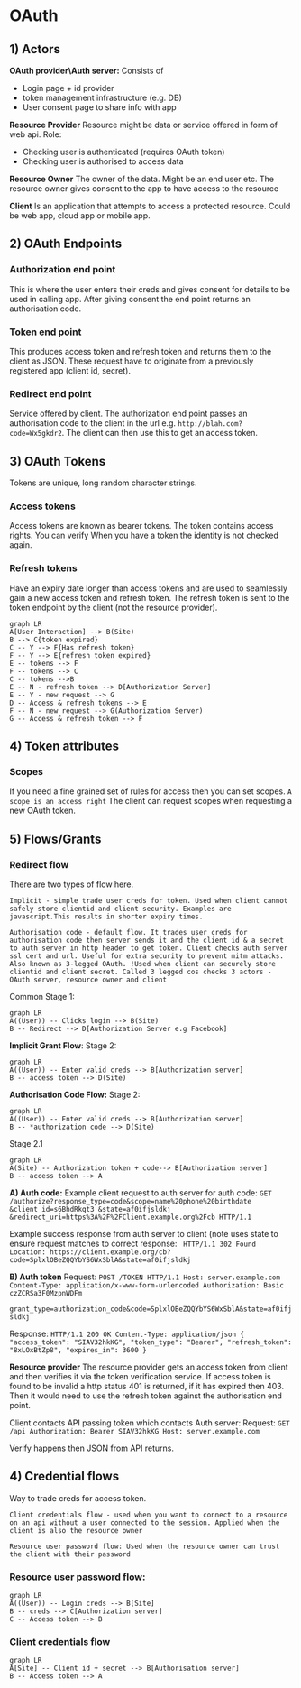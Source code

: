 # OAuth

## 1) Actors
**OAuth provider\Auth server:**
Consists of 
 - Login page + id provider
 - token management infrastructure (e.g. DB)
 - User consent page to share info with app

**Resource Provider**
Resource might be data or service offered in form of web api. 
Role:
 - Checking user is authenticated (requires OAuth token)
 - Checking user is authorised to access data
 
 **Resource Owner**
 The owner of the data. Might be an end user etc. The resource owner gives consent to the app to have access to the resource


**Client**
Is an application that attempts to access a protected resource. Could be web app, cloud app or mobile app.

## 2) OAuth Endpoints

### Authorization end point
This is where the user enters their creds and gives consent for details to be used in calling app. After giving consent the end point returns an authorisation code.

### Token end point
This produces access token and refresh token and returns them to the client as JSON. These request have to originate from a previously registered app (client id, secret).

### Redirect end point
Service offered by client. The authorization end point passes an authorisation code to the client in the url e.g. `http://blah.com?code=Wx5gkdr2`.
 The client can then use this to get an access token.

## 3) OAuth Tokens
Tokens are unique, long random character strings.

### Access tokens
Access tokens are known as bearer tokens. The token contains access rights. You can verify  When you have a token the identity is not checked again.

### Refresh tokens
Have an expiry date longer than access tokens and are used to seamlessly gain a new access token and refresh token. The refresh token is sent to the token endpoint by the client (not the resource provider).

```mermaid
graph LR
A[User Interaction] --> B(Site)
B --> C{token expired}
C -- Y --> F{Has refresh token}
F -- Y --> E{refresh token expired}
E -- tokens --> F
F -- tokens --> C
C -- tokens -->B
E -- N - refresh token --> D[Authorization Server]
E -- Y - new request --> G
D -- Access & refresh tokens --> E
F -- N - new request --> G(Authorization Server)
G -- Access & refresh token --> F

```

## 4) Token attributes
### Scopes
If you need a fine grained set of rules for access then you can set scopes. 
`A scope is an access right`
The client can request scopes when requesting a new OAuth token.


## 5) Flows/Grants

### Redirect flow
There are two types of flow here. 

`Implicit - simple trade user creds for token. Used when client cannot safely store clientid and client security. Examples are javascript.This results in shorter expiry times.`

`Authorisation code - default flow. It trades user creds for authorisation code then server sends it and the client id & a secret to auth server in http header to get token. Client checks auth server ssl cert and url. Useful for extra security to prevent mitm attacks. Also known as 3-legged OAuth. !Used when client can securely store clientid and client secret. Called 3 legged cos checks 3 actors - OAuth server, resource owner and client`

Common Stage 1:
```mermaid
graph LR
A((User)) -- Clicks login --> B(Site)
B -- Redirect --> D[Authorization Server e.g Facebook]
```
**Implicit Grant Flow**:
Stage 2:
```mermaid
graph LR
A((User)) -- Enter valid creds --> B[Authorization server]
B -- access token --> D(Site)

```

**Authorisation Code Flow:**
Stage 2:
```mermaid
graph LR
A((User)) -- Enter valid creds --> B[Authorization server]
B -- *authorization code --> D(Site)

```
Stage 2.1
```mermaid
graph LR
A(Site) -- Authorization token + code--> B[Authorization server]
B -- access token --> A

```
**A) Auth code:**
Example client request to auth server for auth code:
`GET /authorize?response_type=code&scope=name%20phone%20birthdate &client_id=s6BhdRkqt3
&state=af0ifjsldkj
&redirect_uri=https%3A%2F%2FClient.example.org%2Fcb HTTP/1.1`

Example success response from auth server to client (note uses state to ensure request matches to correct response:
`
HTTP/1.1 302 Found
Location: https://client.example.org/cb?code=SplxlOBeZQQYbYS6WxSblA&state=af0ifjsldkj`

**B) Auth token**
Request:
`POST /TOKEN HTTP/1.1
  Host: server.example.com
  Content-Type: application/x-www-form-urlencoded
  Authorization: Basic czZCRSa3F0MzpnWDFm
` 

`grant_type=authorization_code&code=SplxlOBeZQQYbYS6WxSblA&state=af0ifjsldkj`

Response:
`HTTP/1.1 200 OK
   Content-Type: application/json
   {
     "access_token": "SIAV32hkKG",
     "token_type": "Bearer",
     "refresh_token": "8xLOxBtZp8",
     "expires_in": 3600
   }
`

**Resource provider**
The resource provider gets an access token from client and then verifies it via the token verification service. If access token is found to be invalid a http status 401 is returned, if it has expired then 403. Then it would need to use the refresh token against the authorisation end point. 

Client contacts API passing token which contacts Auth server:
Request:
`GET /api
Authorization: Bearer SIAV32hkKG
Host: server.example.com`

Verify happens then JSON from API returns.

## 4) Credential flows
Way to trade creds for access token.

`Client credentials flow - used when you want to connect to a resource on an api without a user connected to the session. Applied when the client is also the resource owner
`

`Resource user password flow: Used when the resource owner can trust the client with their password`

### Resource user password flow:
```mermaid
graph LR
A((User)) -- Login creds --> B[Site]
B -- creds --> C[Authorization server]
C -- Access token --> B

```

### Client credentials flow
```mermaid
graph LR
A[Site] -- Client id + secret --> B[Authorisation server]
B -- Access token --> A

```

<!--stackedit_data:
eyJoaXN0b3J5IjpbLTE4OTQ5NTY1NzcsLTE1MDg1Mjg0NjhdfQ
==
-->